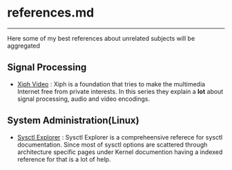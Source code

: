 # references.md
---------------
Here some of my best references about unrelated subjects will be aggregated

## Signal Processing
- [Xiph Video](xiph.org/video)
: Xiph is a foundation that tries to make the multimedia Internet free from
private interests. In this series they explain a **lot** about signal
processing, audio and video encodings.

## System Administration(Linux)
- [Sysctl Explorer](https://sysctl-explorer.net/)
: Sysctl Explorer is a compreheensive referece for sysctl documentation. Since
most of sysctl options are scattered through architecture specific pages under
Kernel documention having a indexed reference for that is a lot of help.
